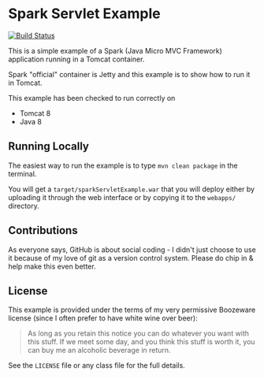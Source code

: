 # Spark Servlet Example

[![Build Status](https://travis-ci.org/simonrice/SparkServletExample.svg)](https://travis-ci.org/simonrice/SparkServletExample)

This is a simple example of a Spark (Java Micro MVC Framework) application running in a Tomcat container.

Spark "official" container is Jetty and this example is to show how to run it in Tomcat.

This example has been checked to run correctly on

- Tomcat 8
- Java 8

## Running Locally

The easiest way to run the example is to type `mvn clean package` in the terminal.

You will get a `target/sparkServletExample.war` that you will deploy either by uploading it through the web interface or by copying it to the `webapps/` directory.

## Contributions

As everyone says, GitHub is about social coding - I didn't just choose to use it because of my love of git as a version control system.  Please do chip in & help make this even better.

## License

This example is provided under the terms of my very permissive Boozeware license (since I often prefer to have white wine over beer):

> As long as you retain this notice you can do whatever you want with this stuff. If we meet some day, and you think this stuff is worth it, you can buy me an alcoholic beverage in return.

See the `LICENSE` file or any class file for the full details.
